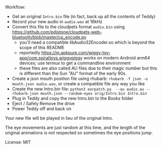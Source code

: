 Workflow:
 * Get an original `Intro.bin` file (in fact, back up all the contents of Teddy)
 * Record your new audio in `audio.wav` at 16kHz
 * Convert this file to the cloudpets format `audio.bin` using https://github.com/pdjstone/cloudpets-web-bluetooth/blob/master/cp_encode.py
   * you'll need a compatible libAudio32Encoder.so which is beyond the scope of this README
   * reportedly https://m.apkpure.com/wiggy-toy-app/com.spiraltoys.wiggypiggy works on modern Android arm64 devices; use termux to get a commandline environment
   * these files are also called AU files due to their magic number but this is different than the Sun "AU" format of the early 90s.
 * Create a json mouth position file using rhubarb: `rhubarb -f json -o mouth.json audio.wav`, or create a compatible file any way you like
 * Create the new Intro.bin file: `python3 earpatch.py  --au audio.au --rhubarb-json mouth.json --random-eyes orig/Intro.bin Intro.bin`
 * Plug in Teddy and copy the new Intro.bin to the Books folder
 * Eject / Safely Remove the drive
 * Power Teddy off and back on

Your new file will be played in lieu of the original Intro.

The eye movements are just random at this time, and the length of the original animations is not respected so sometimes the eye positions jump.

License: MIT
